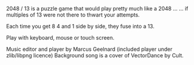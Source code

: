 2048 / 13 is a puzzle game that would play pretty much like a 2048 ...
... if multiples of 13 were not there to thwart your attempts.

Each time you get 8 4 and 1 side by side, they fuse into a 13.

Play with keyboard, mouse or touch screen.


Music editor and player by Marcus Geelnard (included player under zlib/libpng licence)
Background song is a cover of VectorDance by Cult.
